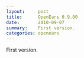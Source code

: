 ```yaml
---
layout:     post
title:      OpenEars 0.9.00 
date:       2010-09-07
summary:    First version.
categories: openears
---
```

First version.
